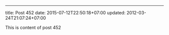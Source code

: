 ---
title: Post 452
date: 2015-07-12T22:50:18+07:00
updated: 2012-03-24T21:07:24+07:00

This is content of post 452